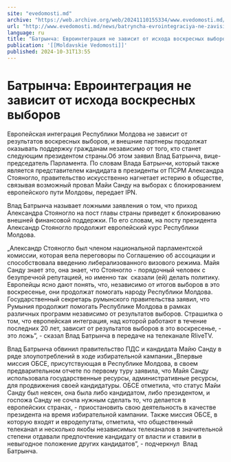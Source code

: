 ```yaml
---
site: "evedomosti.md"
archive: "https://web.archive.org/web/20241110155334/www.evedomosti.md/news/batryncha-evrointegraciya-ne-zavisit-ot-ishoda-voskresnyh-vy"
url: "http://www.evedomosti.md/news/batryncha-evrointegraciya-ne-zavisit-ot-ishoda-voskresnyh-vy"
language: ru
title: "Батрынча: Евроинтеграция не зависит от исхода воскресных выборов"
publication: '[[Moldavskie Vedomosti]]'
published: 2024-10-31T13:55
---
```


# Батрынча: Евроинтеграция не зависит от исхода воскресных выборов

Европейская интеграция Республики Молдова не зависит от результатов воскресных выборов, и внешние партнеры продолжат оказывать поддержку гражданам независимо от того, кто станет следующим президентом страны.Об этом заявил Влад Батрынча, вице-председатель Парламента. По словам Влада Батрынчи, который также является представителем кандидата в президенты от ПСРМ Александра Стояногло, правительство искусственно нагнетает истерию в обществе, связывая возможный провал Майи Санду на выборах с блокированием европейского пути Молдовы, передает IPN.

Влад Батрынча называет ложными заявления о том, что приход Александра Стояногло на пост главы страны приведет к блокированию внешней финансовой поддержки. По его словам, на посту президента Александр Стояногло продолжит европейский курс Республики Молдова.

„Александр Стояногло был членом национальной парламентской комиссии, которая вела переговоры по Соглашению об ассоциации и способствовала введению либерализованного визового режима. Майя Санду знает это, она знает, что Стояногло - порядочный человек с безупречной репутацией, но именно так  сказали (ей) делать политику. Европейцы ясно дают понять, что, независимо от итогов выборов в это воскресенье, они продолжат помогать народу Республики Молдова. Государственный секретарь румынского правительства заявил, что Румыния продолжит помогать Республике Молдова в рамках различных программ независимо от результатов выборов. Страшилка о том, что европейская интеграция, над которой работают в течение последних 20 лет, зависит от результатов выборов в это воскресенье, - это ложь”, - сказал Влад Батрынча в передаче на телеканале RliveTV.

Влад Батрынча обвинил правительство ПДС и кандидата Майю Санду в ряде злоупотреблений в ходе избирательной кампании.„Впервые миссия ОБСЕ, присутствующая в Республике Молдова, в своем предварительном отчете по первому туру заявила, что Майя Санду использовала государственные ресурсы, административные ресурсы, для продвижения своей кандидатуры. ОБСЕ отметила, что статус Майи Санду был неясен, она была либо кандидатом, либо президентом, и госпожа Санду не сочла нужным сделать то, что делается в европейских странах, - приостановить свою деятельность в качестве президента на время избирательной кампании. Также миссия ОБСЕ, в которую входят и евродепутаты, отметила, что общественный телеканал и несколько якобы независимых телеканалов в значительной степени отдавали предпочтение кандидату от власти и ставили в невыгодное положение других кандидатов”, - подчеркнул  Влад Батрынча.